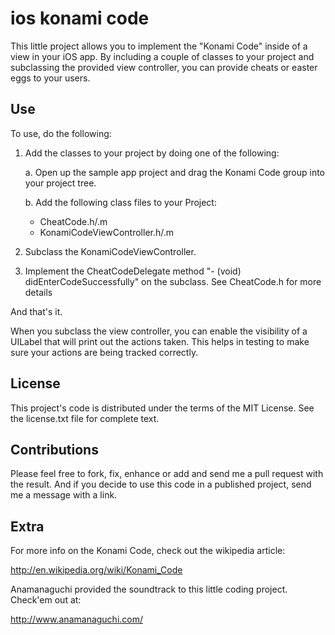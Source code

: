 
ios konami code
===

This little project allows you to implement the "Konami Code" inside of a view in your iOS app.  By including a couple of classes to your project and subclassing the provided view controller, you can provide cheats or easter eggs to your users.

Use
---

To use, do the following:

1. Add the classes to your project by doing one of the following:

    a. Open up the sample app project and drag the Konami Code group into your project tree.
    
    b. Add the following class files to your Project:

    * CheatCode.h/.m
    * KonamiCodeViewController.h/.m
    
2. Subclass the KonamiCodeViewController.

3. Implement the CheatCodeDelegate method "- (void) didEnterCodeSuccessfully" on the subclass.  See CheatCode.h for more details

And that's it.

When you subclass the view controller, you can enable the visibility of a UILabel that will print out the actions taken.  This helps in testing to make sure your actions are being tracked correctly.

License
---

This project's code is distributed under the terms of the MIT License.  See the license.txt file for complete text.

Contributions
---

Please feel free to fork, fix, enhance or add and send me a pull request with the result.  And if you decide to use this code in a published project, send me a message with a link.

Extra
---

For more info on the Konami Code, check out the wikipedia article: 

http://en.wikipedia.org/wiki/Konami_Code

Anamanaguchi provided the soundtrack to this little coding project.  Check'em out at:

http://www.anamanaguchi.com/